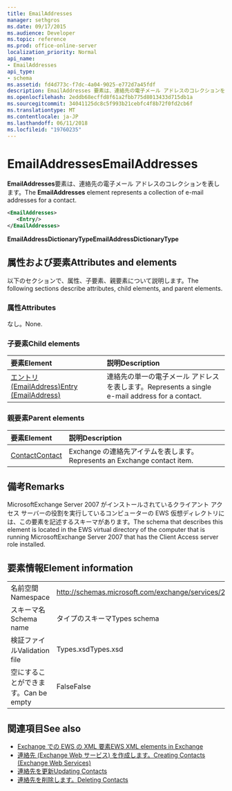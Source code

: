 ```yaml
---
title: EmailAddresses
manager: sethgros
ms.date: 09/17/2015
ms.audience: Developer
ms.topic: reference
ms.prod: office-online-server
localization_priority: Normal
api_name:
- EmailAddresses
api_type:
- schema
ms.assetid: fd4d773c-f7dc-4a04-9025-e772d7a45fdf
description: EmailAddresses 要素は、連絡先の電子メール アドレスのコレクションを表します。
ms.openlocfilehash: 2eddb68ecffd8f61a2fbb775d8013433d715db1a
ms.sourcegitcommit: 34041125dc8c5f993b21cebfc4f8b72f0fd2cb6f
ms.translationtype: MT
ms.contentlocale: ja-JP
ms.lasthandoff: 06/11/2018
ms.locfileid: "19760235"
---
```

# <a name="emailaddresses"></a><span data-ttu-id="70970-103">EmailAddresses</span><span class="sxs-lookup"><span data-stu-id="70970-103">EmailAddresses</span></span>

<span data-ttu-id="70970-104">**EmailAddresses**要素は、連絡先の電子メール アドレスのコレクションを表します。</span><span class="sxs-lookup"><span data-stu-id="70970-104">The **EmailAddresses** element represents a collection of e-mail addresses for a contact.</span></span> 
  
```xml
<EmailAddresses>
   <Entry/>
</EmailAddresses>
```

 <span data-ttu-id="70970-105">**EmailAddressDictionaryType**</span><span class="sxs-lookup"><span data-stu-id="70970-105">**EmailAddressDictionaryType**</span></span>
## <a name="attributes-and-elements"></a><span data-ttu-id="70970-106">属性および要素</span><span class="sxs-lookup"><span data-stu-id="70970-106">Attributes and elements</span></span>

<span data-ttu-id="70970-107">以下のセクションで、属性、子要素、親要素について説明します。</span><span class="sxs-lookup"><span data-stu-id="70970-107">The following sections describe attributes, child elements, and parent elements.</span></span>
  
### <a name="attributes"></a><span data-ttu-id="70970-108">属性</span><span class="sxs-lookup"><span data-stu-id="70970-108">Attributes</span></span>

<span data-ttu-id="70970-109">なし。</span><span class="sxs-lookup"><span data-stu-id="70970-109">None.</span></span>
  
### <a name="child-elements"></a><span data-ttu-id="70970-110">子要素</span><span class="sxs-lookup"><span data-stu-id="70970-110">Child elements</span></span>

|<span data-ttu-id="70970-111">**要素**</span><span class="sxs-lookup"><span data-stu-id="70970-111">**Element**</span></span>|<span data-ttu-id="70970-112">**説明**</span><span class="sxs-lookup"><span data-stu-id="70970-112">**Description**</span></span>|
|:-----|:-----|
|[<span data-ttu-id="70970-113">エントリ (EmailAddress)</span><span class="sxs-lookup"><span data-stu-id="70970-113">Entry (EmailAddress)</span></span>](entry-emailaddress.md) <br/> |<span data-ttu-id="70970-114">連絡先の単一の電子メール アドレスを表します。</span><span class="sxs-lookup"><span data-stu-id="70970-114">Represents a single e-mail address for a contact.</span></span>  <br/> |
   
### <a name="parent-elements"></a><span data-ttu-id="70970-115">親要素</span><span class="sxs-lookup"><span data-stu-id="70970-115">Parent elements</span></span>

|<span data-ttu-id="70970-116">**要素**</span><span class="sxs-lookup"><span data-stu-id="70970-116">**Element**</span></span>|<span data-ttu-id="70970-117">**説明**</span><span class="sxs-lookup"><span data-stu-id="70970-117">**Description**</span></span>|
|:-----|:-----|
|[<span data-ttu-id="70970-118">Contact</span><span class="sxs-lookup"><span data-stu-id="70970-118">Contact</span></span>](contact.md) <br/> |<span data-ttu-id="70970-119">Exchange の連絡先アイテムを表します。</span><span class="sxs-lookup"><span data-stu-id="70970-119">Represents an Exchange contact item.</span></span>  <br/> |
   
## <a name="remarks"></a><span data-ttu-id="70970-120">備考</span><span class="sxs-lookup"><span data-stu-id="70970-120">Remarks</span></span>

<span data-ttu-id="70970-121">MicrosoftExchange Server 2007 がインストールされているクライアント アクセス サーバーの役割を実行しているコンピューターの EWS 仮想ディレクトリには、この要素を記述するスキーマがあります。</span><span class="sxs-lookup"><span data-stu-id="70970-121">The schema that describes this element is located in the EWS virtual directory of the computer that is running MicrosoftExchange Server 2007 that has the Client Access server role installed.</span></span>
  
## <a name="element-information"></a><span data-ttu-id="70970-122">要素情報</span><span class="sxs-lookup"><span data-stu-id="70970-122">Element information</span></span>

|||
|:-----|:-----|
|<span data-ttu-id="70970-123">名前空間</span><span class="sxs-lookup"><span data-stu-id="70970-123">Namespace</span></span>  <br/> |http://schemas.microsoft.com/exchange/services/2006/types  <br/> |
|<span data-ttu-id="70970-124">スキーマ名</span><span class="sxs-lookup"><span data-stu-id="70970-124">Schema name</span></span>  <br/> |<span data-ttu-id="70970-125">タイプのスキーマ</span><span class="sxs-lookup"><span data-stu-id="70970-125">Types schema</span></span>  <br/> |
|<span data-ttu-id="70970-126">検証ファイル</span><span class="sxs-lookup"><span data-stu-id="70970-126">Validation file</span></span>  <br/> |<span data-ttu-id="70970-127">Types.xsd</span><span class="sxs-lookup"><span data-stu-id="70970-127">Types.xsd</span></span>  <br/> |
|<span data-ttu-id="70970-128">空にすることができます。</span><span class="sxs-lookup"><span data-stu-id="70970-128">Can be empty</span></span>  <br/> |<span data-ttu-id="70970-129">False</span><span class="sxs-lookup"><span data-stu-id="70970-129">False</span></span>  <br/> |
   
## <a name="see-also"></a><span data-ttu-id="70970-130">関連項目</span><span class="sxs-lookup"><span data-stu-id="70970-130">See also</span></span>

- [<span data-ttu-id="70970-131">Exchange での EWS の XML 要素</span><span class="sxs-lookup"><span data-stu-id="70970-131">EWS XML elements in Exchange</span></span>](ews-xml-elements-in-exchange.md)
- [<span data-ttu-id="70970-132">連絡先 (Exchange Web サービス) を作成します。</span><span class="sxs-lookup"><span data-stu-id="70970-132">Creating Contacts (Exchange Web Services)</span></span>](http://msdn.microsoft.com/library/4845917e-70d1-481c-bbd7-011ec6571789%28Office.15%29.aspx) 
- [<span data-ttu-id="70970-133">連絡先を更新</span><span class="sxs-lookup"><span data-stu-id="70970-133">Updating Contacts</span></span>](http://msdn.microsoft.com/library/9a865953-b94a-4229-b632-2dee433314be%28Office.15%29.aspx) 
- [<span data-ttu-id="70970-134">連絡先を削除します。</span><span class="sxs-lookup"><span data-stu-id="70970-134">Deleting Contacts</span></span>](http://msdn.microsoft.com/library/fcc3dc84-cd3e-455e-a1a7-ae6921c9b588%28Office.15%29.aspx)

